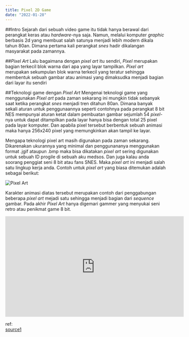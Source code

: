 ```yaml
---
title: Pixel 2D Game
date: "2022-01-28"
---
```


##Intro
Sejarah dari sebuah video game itu tidak hanya berawal dari perangkat keras atau _hardware_-nya saja. Namun, melalui komputer _graphic_ berbasis 2d yang membuat salah satunya menjadi lebih modern dikala tahun 80an. Dimana pertama kali perangkat _snes_ hadir dikalangan masyarakat pada zamannya. 

##_Pixel Art_
Lalu bagaimana dengan _pixel art_ itu sendiri, _Pixel_ merupakan bagian terkecil blok warna dari apa yang layar tampilkan. _Pixel art_ merupakan sekumpulan blok warna terkecil yang teratur sehingga membentuk sebuah gambar atau animasi yang dimaksudka menjadi bagian dari layar itu sendiri

##Teknologi game dengan _Pixel Art_
Mengenai teknologi game yang menggunakan _Pixel art_ pada zaman sekarang ini mungkin tidak sebanyak saat ketika perangkat _snes_ menjadi tren ditahun 80an. Dimana banyak sekali aturan untuk penggunaannya seperti contohnya pada perangkat 8 bit NES mempunyai aturan ketat dalam pembuatan gambar sejumlah 54 _pixel_-nya untuk dapat ditampilkan pada layar hanya bisa dengan total 25 pixel pada layar komputer. Dan apabila pixel tersebut berbentuk sebuah animasi maka hanya 256x240 pixel yang memungkinkan akan tampil ke layar.

Mengapa teknologi pixel art masih digunakan pada zaman sekarang. Dikarenakan ukurannya yang minimal dan penggunananya menggunakan format .jgif ataupun .bmp maka  bisa  dikatakan _pixel art_  sering digunakan untuk sebuah ID progile di sebuah aku medsos. 
Dan juga kalau anda soorang penggiat seni 8 bit atau fans SNES. Maka _pixel art_ ini menjadi salah satu lingkup kerja anda. Contoh untuk _pixel art_ yang biasa ditemukan adalah sebagai berikut:


![Pixel Art](https://2dwillneverdie.com/wp-content/themes/2DWillNeverDie/images/intro-4.gif)

Karakter animasi diatas tersebut  merupakan contoh dari penggabungan beberapa _pixel art_ mejadi satu sehingga menjadi bagian dari _sequence_ gambar. Pada akhir _Pixel Art_ hanya digemari gammer yang menyukai seni retro atau penikmat game 8 bit.  

<iframe width="560" height="315" src="https://www.youtube.com/embed/7mqAZ06dwKU" title="YouTube video player" frameborder="0" allow="accelerometer; autoplay; clipboard-write; encrypted-media; gyroscope; picture-in-picture" allowfullscreen></iframe>

ref:  
[source1](https://2dwillneverdie.com/intro/)
